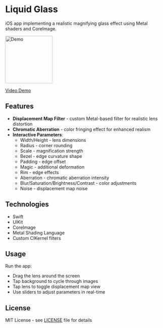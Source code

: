 # Liquid Glass

iOS app implementing a realistic magnifying glass effect using Metal shaders and CoreImage.

<img src="img/demoImage.png" alt="Demo" width="150">

[Video Demo](img/demo.mp4)

## Features

- **Displacement Map Filter** - custom Metal-based filter for realistic lens distortion
- **Chromatic Aberration** - color fringing effect for enhanced realism
- **Interactive Parameters**:
  - Width/Height - lens dimensions
  - Radius - corner rounding
  - Scale - magnification strength
  - Bezel - edge curvature shape
  - Padding - edge offset
  - Magic - additional deformation
  - Rim - edge effects
  - Aberration - chromatic aberration intensity
  - Blur/Saturation/Brightness/Contrast - color adjustments
  - Noise - displacement map noise

## Technologies

- Swift
- UIKit
- CoreImage
- Metal Shading Language
- Custom CIKernel filters

## Usage

Run the app:
- Drag the lens around the screen
- Tap background to cycle through images
- Tap lens to toggle displacement map view
- Use sliders to adjust parameters in real-time

## License

MIT License - see [LICENSE](LICENSE) file for details
